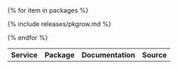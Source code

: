 <table>
<tr>
  <th>Service</th>
  <th>Package</th>
  <th>Documentation</th>
  <th>Source</th>
</tr>
<tbody id="myTable">
{% for item in packages %}

{% include releases/pkgrow.md %}

{% endfor %}
</tbody>
</table>